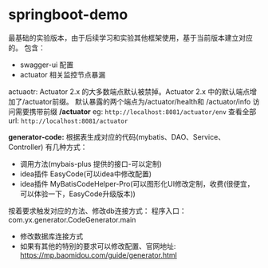 # springboot-demo
最基础的实验版本，由于后续学习和实验其他框架使用，基于当前版本建立对应的。
包含：
- swagger-ui 配置
- actuator 相关监控节点暴漏

actuaotr:
Actuator 2.x 的大多数端点默认被禁掉。Actuator 2.x 中的默认端点增加了/actuator前缀。
默认暴露的两个端点为/actuator/health和 /actuator/info
访问需要携带前缀 **/actuator**  eg: `http://localhost:8081/actuator/env`
查看全部url:
`http://localhost:8081/actuator`

**generator-code:**
根据表生成对应的代码(mybatis、DAO、Service、Controller) 
有几种方式：
-  调用方法(mybais-plus 提供的接口-可以定制)
- idea插件 EasyCode(可以idea中修改配置)
- idea插件 MyBatisCodeHelper-Pro(可以图形化UI修改定制，收费(很便宜，可以体验一下，EasyCode升级版本))


按着要求触发对应的方法、修改db连接方式：
程序入口：
com.yx.generator.CodeGenerator.main 
- 修改数据库连接方式
- 如果有其他的特别的要求可以修改配置、官网地址: <a>https://mp.baomidou.com/guide/generator.html
